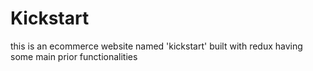 # Kickstart
this is an ecommerce website named 'kickstart' built with redux having some main prior functionalities
